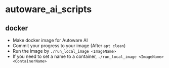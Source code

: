 autoware_ai_scripts
====

## docker
* Make docker image for Autoware AI
* Commit your progress to your image (After `apt clean`)
* Run the image by `./run_local_image <ImageName>`
* If you need to set a name to a container, `./run_local_image <ImageName> <ContainerName>`


